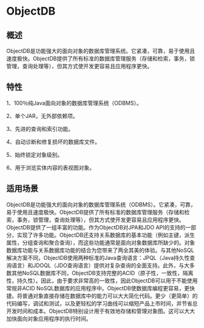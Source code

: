 <!--
 * @Author: wangzhichiao<https://github.com/wzc570738205>
 * @Date: 2021-03-29 17:02:15
 * @LastEditors: wangzhichiao<https://github.com/wzc570738205>
 * @LastEditTime: 2021-03-29 17:02:15
-->
# **ObjectDB**
## **概述**
ObjectDB是功能强大的面向对象的数据库管理系统。它紧凑，可靠，易于使用且速度极快。ObjectDB提供了所有标准的数据库管理服务（存储和检索，事务，锁管理，查询处理等），但其方式使开发更容易且应用程序更快。
## **特性**
1、100％纯Java面向对象的数据库管理系统（ODBMS）。

2、单个JAR，无外部依赖项。

3、先进的查询和索引功能。

4、自动诊断和修复损坏的数据库文件。

5、始终锁定对象级别。

6、用于浏览实体内容的表视图对象。
## **适用场景**
ObjectDB是功能强大的面向对象的数据库管理系统（ODBMS）。它紧凑，可靠，易于使用且速度极快。ObjectDB提供了所有标准的数据库管理服务（存储和检索，事务，锁管理，查询处理等），但其方式使开发更容易且应用程序更快。ObjectDB提供了一组丰富的功能。作为ObjectDB对JPA和JDO API的支持的一部分，实现了许多功能。ObjectDB还支持关系数据库的基本功能（例如主键，派生属性，分组查询和聚合查询），而这些功能通常是面向对象数据库所缺少的。对象数据库功能与关系数据库功能的结合为您带来了两全其美的体验。与其他NoSQL解决方案不同，ObjectDB使用两种标准的Java查询语言：JPQL（Java持久性查询语言）和JDOQL（JDO查询语言）提供对复杂查询的全面支持。此外，与大多数其他NoSQL数据库不同，ObjectDB支持完整的ACID（原子性，一致性，隔离性，持久性）。因此，由于要求非常高的一致性，因此ObjectDB可以用于不能使用常规非ACID NoSQL数据库的应用程序中。ObjectDB使数据库编程更容易，更快捷。将普通对象直接存储在数据库中的能力可以大大简化代码。更少（更简单）的代码编写，调试和测试，以及更轻松的学习曲线可以缩短产品上市时间，并节省总开发时间和成本。ObjectDB特别设计用于有效地存储和管理对象图。这可以大大加快面向对象应用程序的执行时间。

